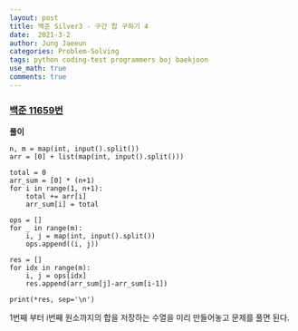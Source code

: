```yaml
---
layout: post
title: 백준 Silver3 - 구간 합 구하기 4
date:  2021-3-2
author: Jung Jaeeun
categories: Problem-Solving
tags: python coding-test programmers boj baekjoon
use_math: true
comments: true
---
```


### [백준 11659번](https://www.acmicpc.net/problem/11659)

**풀이**

```python3
n, m = map(int, input().split())
arr = [0] + list(map(int, input().split()))

total = 0
arr_sum = [0] * (n+1)
for i in range(1, n+1):
    total += arr[i]
    arr_sum[i] = total

ops = []
for _ in range(m):
    i, j = map(int, input().split())
    ops.append((i, j))

res = []
for idx in range(m):
    i, j = ops[idx]
    res.append(arr_sum[j]-arr_sum[i-1])

print(*res, sep='\n')
```

1번째 부터 i번째 원소까지의 합을 저장하는 수열을 미리 만들어놓고 문제를 풀면 된다.